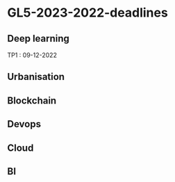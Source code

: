# GL5-2023-2022-deadlines

## Deep learning 

TP1 : 09-12-2022

## Urbanisation

## Blockchain

## Devops

## Cloud

## BI
